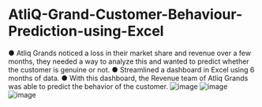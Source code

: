 # AtliQ-Grand-Customer-Behaviour-Prediction-using-Excel
●	Atliq Grands noticed a loss in their market share and revenue over a few months, they needed a way to analyze this and wanted to predict whether the customer is genuine or not.
●	Streamlined a dashboard in Excel using 6 months of data.
●	With this dashboard, the Revenue team of Atliq Grands was able to predict the behavior of the customer.
![image](https://github.com/Element-16/AtliQ-Grand-Customer-Behaviour-Prediction-using-Excel/assets/115886873/87b5a025-af31-47fe-8e3a-43dab4d20b18)
![image](https://github.com/Element-16/AtliQ-Grand-Customer-Behaviour-Prediction-using-Excel/assets/115886873/fe00d07b-6a4a-48bc-850d-30b280273202)
![image](https://github.com/Element-16/AtliQ-Grand-Customer-Behaviour-Prediction-using-Excel/assets/115886873/36ad95f6-cf4f-42e7-a5c7-c4829212b940)


